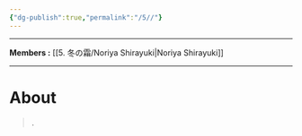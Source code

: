 ```yaml
---
{"dg-publish":true,"permalink":"/5//"}
---
```



***

**Members :** [[5. 冬の霜/Noriya Shirayuki\|Noriya Shirayuki]]

***

# About

>.